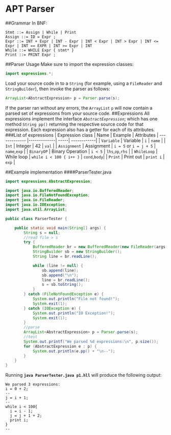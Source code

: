 # APT Parser
##Grammar
In BNF:
```
Stmt ::= Assign | While | Print
Assign ::= ID = Expr ;
Expr ::= INT + Expr | INT - Expr | INT < Expr | INT > Expr | INT <= Expr | INT == EXPR | INT >= Expr | INT
While ::= WHILE Expr { stmt* }
Print ::= PRINT Expr ;
```

##Parser Usage
Make sure to import the expression classes:
```java
import expressions.*;
```
Load your source code in to a `String` (for example, using a `FileReader` and `StringBuilder`), then invoke the parser as follows:
```java
ArrayList<AbstractExpression> p = Parser.parse(s);
```
If the parser ran without any errors, the `ArrayList` `p` will now contain a parsed set of expressions from your source code.
##Expressions
All expressions implement the interface *`AbstractExpression`*; which has one method `String pp()` returning the respective source code for that expression. Each expression also has a getter for each of its attributes.
###List of expressions
| Expression class        | Name           | Example  | Attributes
| ------------- |-------------| -----| ------------|
| `Variable`      | Variable | `i` | `name` |
| `Int`     | Integer      |  42 | `val` |
| `Assignment` | Assignment      | `i = 5` or `i = j + 5` | `name`,`exp` |
| `BinaryOP` | Binary Operation      | `i < 5` | `lhs`,`op`,`rhs` |
| `WhileLoop` | While loop      | `while i < 100 { i++ }` | `cond`,`body`|
| `Print` | Print out      | `print i` | `exp` |


##Example implementation
####ParserTester.java
```java
import expressions.AbstractExpression;

import java.io.BufferedReader;
import java.io.FileNotFoundException;
import java.io.FileReader;
import java.io.IOException;
import java.util.ArrayList;

public class ParserTester {

    public static void main(String[] args) {
        String s = null;
        //read file > s
        try {
            BufferedReader br = new BufferedReader(new FileReader(args[0]));
            StringBuilder sb = new StringBuilder();
            String line = br.readLine();

            while (line != null) {
                sb.append(line);
                sb.append("\n");
                line = br.readLine();
                s = sb.toString();
            }
        } catch (FileNotFoundException e) {
            System.out.println("File not found!");
            System.exit(1);
        } catch (IOException e) {
            System.out.println("IO Exception!");
            System.exit(1);
        }
        //parse
        ArrayList<AbstractExpression> p = Parser.parse(s);
        //test
        System.out.printf("We parsed %d expressions:\n", p.size());
        for (AbstractExpression e : p) {
            System.out.println(e.pp() + "\n--");
        }
    }
}
```
Running **`java ParserTester.java p1.hll`** will produce the following output:
```
We parsed 3 expressions:
i = 0 + 2;
--
j = i + 1;
--
while i < 100{
  i = i - 1;
  j = j + 1 + 2;
  print i;
}
--
```
